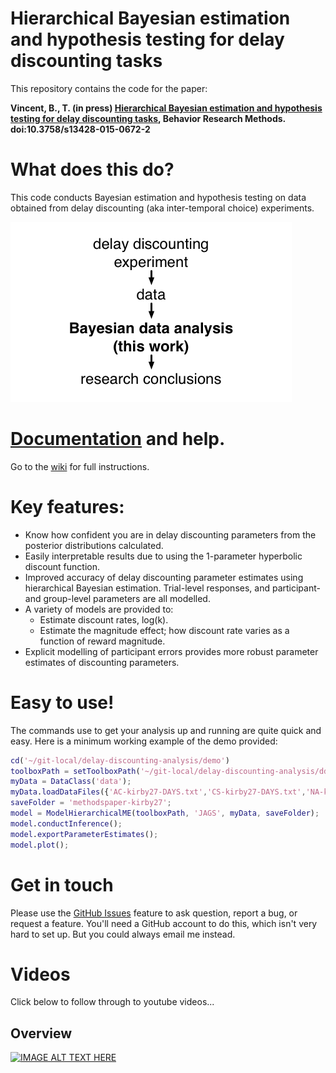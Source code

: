 # Hierarchical Bayesian estimation and hypothesis testing for delay discounting tasks


This repository contains the code for the paper:

**Vincent, B., T. (in press) [Hierarchical Bayesian estimation and hypothesis testing for delay discounting tasks](http://link.springer.com/article/10.3758%2Fs13428-015-0672-2), Behavior Research Methods. doi:10.3758/s13428-015-0672-2**

# What does this do?

This code conducts Bayesian estimation and hypothesis testing on data obtained from delay discounting (aka inter-temporal choice) experiments.

![](img/overview.png)

# [Documentation](https://github.com/drbenvincent/delay-discounting-analysis/wiki) and help.
Go to the [wiki](https://github.com/drbenvincent/delay-discounting-analysis/wiki) for full instructions.


# Key features:

* Know how confident you are in delay discounting parameters from the posterior distributions calculated.
* Easily interpretable results due to using the 1-parameter hyperbolic discount function.
* Improved accuracy of delay discounting parameter estimates using hierarchical Bayesian estimation. Trial-level responses, and participant- and group-level parameters are all modelled.
* A variety of models are provided to:
  * Estimate discount rates, log(k).
  * Estimate the magnitude effect; how discount rate varies as a function of reward magnitude.
* Explicit modelling of participant errors provides more robust parameter estimates of discounting parameters.

# Easy to use!
The commands use to get your analysis up and running are quite quick and easy. Here is a minimum working example of the demo provided:

```matlab
cd('~/git-local/delay-discounting-analysis/demo')
toolboxPath = setToolboxPath('~/git-local/delay-discounting-analysis/ddToolbox')
myData = DataClass('data');
myData.loadDataFiles({'AC-kirby27-DAYS.txt','CS-kirby27-DAYS.txt','NA-kirby27-DAYS.txt','SB-kirby27-DAYS.txt','bv-kirby27.txt','rm-kirby27.txt','vs-kirby27.txt','BL-kirby27.txt','EP-kirby27.txt','JR-kirby27.txt','KA-kirby27.txt','LJ-kirby27.txt','LY-kirby27.txt','SK-kirby27.txt','VD-kirby27.txt'});
saveFolder = 'methodspaper-kirby27';
model = ModelHierarchicalME(toolboxPath, 'JAGS', myData, saveFolder);
model.conductInference();
model.exportParameterEstimates();
model.plot();
```
# Get in touch
Please use the [GitHub Issues](https://github.com/drbenvincent/delay-discounting-analysis/issues) feature to ask question, report a bug, or request a feature. You'll need a GitHub account to do this, which isn't very hard to set up. But you could always email me instead.

# Videos
Click below to follow through to youtube videos...

## Overview

[![IMAGE ALT TEXT HERE](https://img.youtube.com/vi/kDafp-xB7js/0.jpg)](https://www.youtube.com/watch?v=kDafp-xB7js)
